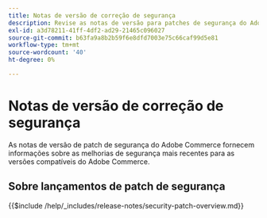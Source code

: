 ```yaml
---
title: Notas de versão de correção de segurança
description: Revise as notas de versão para patches de segurança do Adobe Commerce.
exl-id: a3d78211-41ff-4df2-ad29-21465c096027
source-git-commit: b63fa9a8b2b59f6e8dfd7003e75c66caf99d5e81
workflow-type: tm+mt
source-wordcount: '40'
ht-degree: 0%

---
```



# Notas de versão de correção de segurança

As notas de versão de patch de segurança do Adobe Commerce fornecem informações sobre as melhorias de segurança mais recentes para as versões compatíveis do Adobe Commerce.

## Sobre lançamentos de patch de segurança

{{$include /help/_includes/release-notes/security-patch-overview.md}}
